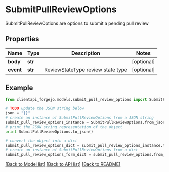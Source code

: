 # SubmitPullReviewOptions

SubmitPullReviewOptions are options to submit a pending pull review

## Properties
Name | Type | Description | Notes
------------ | ------------- | ------------- | -------------
**body** | **str** |  | [optional] 
**event** | **str** | ReviewStateType review state type | [optional] 

## Example

```python
from clientapi_forgejo.models.submit_pull_review_options import SubmitPullReviewOptions

# TODO update the JSON string below
json = "{}"
# create an instance of SubmitPullReviewOptions from a JSON string
submit_pull_review_options_instance = SubmitPullReviewOptions.from_json(json)
# print the JSON string representation of the object
print SubmitPullReviewOptions.to_json()

# convert the object into a dict
submit_pull_review_options_dict = submit_pull_review_options_instance.to_dict()
# create an instance of SubmitPullReviewOptions from a dict
submit_pull_review_options_form_dict = submit_pull_review_options.from_dict(submit_pull_review_options_dict)
```
[[Back to Model list]](../README.md#documentation-for-models) [[Back to API list]](../README.md#documentation-for-api-endpoints) [[Back to README]](../README.md)


